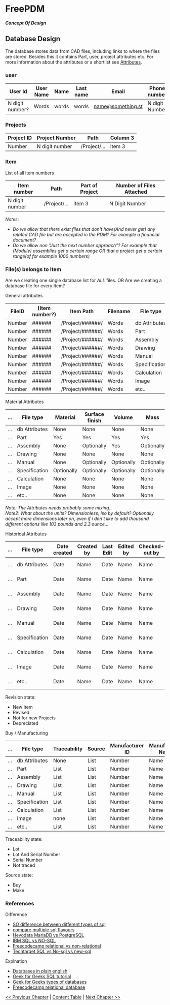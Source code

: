 # FreePDM
***Concept Of Design***


## Database Design

The database stores data from CAD files, including links to where the files are stored.
Besides this it contains Part, user, project attributes etc.
For more information about the attributes or a shortlist see [Attributes](FreePDM_03-1-Attributes.md).

<!--
| Column 1 | Column 2 | Column 3|
|----------|----------|---------|
| item1    | item2    | item 3  |
-->

### user

| User Id         | User Name | Name  | Last name | Email             | Phone number   | Department    | Role(s) | Aliases |
|-----------------|-----------|-------|-----------|-------------------|----------------|---------------|---------|---------|
| N digit number? | Words     | words | words     | name@something.st | N digit Number | Word or words | List(?) | List(?) |

### Projects

| Project ID | Project Number | Path         | Column 3|
|------------|----------------|--------------|---------|
| Number     |N digit number  | /Project/... | item 3  |

### Item 

List of all item numbers

| Item number    | Path         | Part of Project | Number of Files Attached |
|----------------|--------------|-----------------|--------------------------|
| N digit number | /Project/... | item 3          | N Digit Number           |

_Notes:_

- _Do we allow that there exist files that don't have(And never get) any related CAD file but are accepted in the PDM? For example a financial document?_
- _Do we allow non "Just the next number approach"? For example that (Module) assemblies get a certain range OR that a project get a certain range(of for example 1000 numbers)_

### File(s) belongs to Item

Are we creating one single database list for _ALL_ files.
OR Are we creating a database file for every Item?

General attributes

| FileID | (Item number?) | Item Path        | Filename| File type     |
|--------|----------------|------------------|---------|---------------|
| Number | ######         | /Project/######/ | Words   | db Attributes |
| Number | ######         | /Project/######/ | Words   | Part          |
| Number | ######         | /Project/######/ | Words   | Assembly      |
| Number | ######         | /Project/######/ | Words   | Drawing       |
| Number | ######         | /Project/######/ | Words   | Manual        |
| Number | ######         | /Project/######/ | Words   | Specification |
| Number | ######         | /Project/######/ | Words   | Calculation   |
| Number | ######         | /Project/######/ | Words   | Image         |
| Number | ######         | /Project/######/ | Words   | etc..         |

Material Attributes

| ... | File type     | Material   | Surface finish | Volume     | Mass       | Weight     |
|-----|---------------|------------|----------------|------------|------------|------------|
| ... | db Attributes | None       | None           | None       | None       | None       |
| ... | Part          | Yes        | Yes            | Yes        | Yes        | Yes        |
| ... | Assembly      | None       | Optionally     | Yes        | Optionally | Yes        |
| ... | Drawing       | None       | None           | None       | None       | None       |
| ... | Manual        | None       | Optionally     | Optionally | Optionally | Optionally |
| ... | Specification | Optionally | Optionally     | Optionally | Optionally | Optionally |
| ... | Calculation   | None       | None           | None       | None       | None       |
| ... | Image         | None       | None           | None       | None       | None       |
| ... | etc..         | None       | None           | None       | None       | None       |

_Note: The Attributes needs probably some mixing._  
_Note2: What about the units? Dimensionless, Iso by default? Optionally accept more dimensions later on, even if i don't like to add thousand different options like 103 pounds and 2.3 ounce..._

Historical Attributes

| ... | File type     | Date created | Created by | Last Edit  | Edited by | Checked-out by | Revision state| Revision nr. |
|-----|---------------|--------------|------------|------------|-----------|----------------|----------------|-------------|
| ... | db Attributes | Date         | Name       | Date       | Name      | Name           | List of States | Number      |
| ... | Part          | Date         | Name       | Date       | Name      | Name           | List of States | Number      |
| ... | Assembly      | Date         | Name       | Date       | Name      | Name           | List of States | Number      |
| ... | Drawing       | Date         | Name       | Date       | Name      | Name           | List of States | Number      |
| ... | Manual        | Date         | Name       | Date       | Name      | Name           | List of States | Number      |
| ... | Specification | Date         | Name       | Date       | Name      | Name           | List of States | Number      |
| ... | Calculation   | Date         | Name       | Date       | Name      | Name           | List of States | Number      |
| ... | Image         | Date         | Name       | Date       | Name      | Name           | List of States | Number      |
| ... | etc..         | Date         | Name       | Date       | Name      | Name           | List of States | Number      |

Revision state:

- New Item
- Revised
- Not for new Projects
- Depreciated

Buy / Manufacturing

| ... | File type     | Traceability | Source | Manufacturer ID | Manufacturer Name | Vendor ID | Vendor Name |
|-----|---------------|--------------|--------|-----------------|-------------------|-----------|-------------|
| ... | db Attributes | None         | List   | Number          | Name              | Number    | Name        |
| ... | Part          | List         | List   | Number          | Name              | Number    | Name        |
| ... | Assembly      | List         | List   | Number          | Name              | Number    | Name        |
| ... | Drawing       | List         | List   | Number          | Name              | Number    | Name        |
| ... | Manual        | List         | List   | Number          | Name              | Number    | Name        |
| ... | Specification | List         | List   | Number          | Name              | Number    | Name        |
| ... | Calculation   | List         | List   | Number          | Name              | Number    | Name        |
| ... | Image         | none         | List   | Number          | Name              | Number    | Name        |
| ... | etc..         | List         | List   | Number          | Name              | Number    | Name        |

Traceability state:

- Lot
- Lot And Serial Number
- Serial Number
- Not traced

Source state:

- Buy
- Make

### References

Difference

- [SO difference between different types of sql](https://stackoverflow.com/questions/1326318/difference-between-different-types-of-sql)
- [compare multiple sql flavours](https://www.altexsoft.com/blog/business/comparing-database-management-systems-mysql-postgresql-mssql-server-mongodb-elasticsearch-and-others/)
- [Hevodata MariaDB vs PostgreSQL](https://hevodata.com/learn/mariadb-vs-postgresql/)
- [IBM SQL vs NO-SQL](https://www.ibm.com/cloud/blog/sql-vs-nosql)
- [Freecodecamp relational vs non-relational](https://www.freecodecamp.org/news/relational-vs-nonrelational-databases-difference-between-sql-db-and-nosql-db/)
- [Techtarget SQL vs No-sql vs new-sql](https://www.techtarget.com/whatis/feature/SQL-vs-NoSQL-vs-NewSQL-How-do-they-compare)

Explnation

- [Databases in plain english](https://www.freecodecamp.org/news/sql-and-databases-explained-in-plain-english/)
- [Geek for Geeks SQL tutorial](https://www.geeksforgeeks.org/sql-tutorial/)
- [Geek for Geeks types of databases](https://www.geeksforgeeks.org/types-of-databases/)
- [Freecodecamp relational database](https://www.freecodecamp.org/learn/relational-database/)

[<< Previous Chapter](FreePDM_05-Architecture.md) | [Content Table](README.md) | [Next Chapter >>](FreePDM_06-Roadmap.md)
